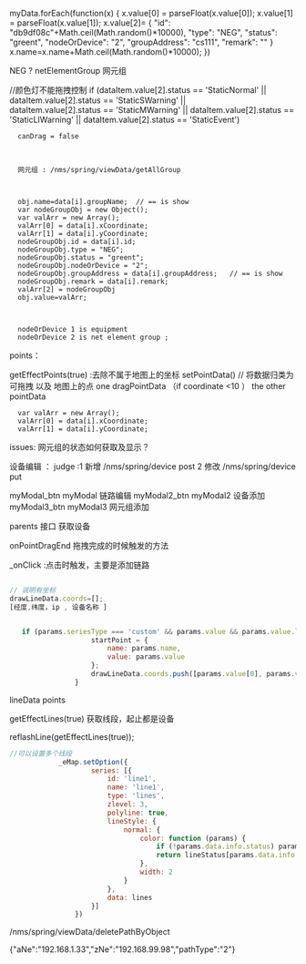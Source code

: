 myData.forEach(function(x) {
    x.value[0] = parseFloat(x.value[0]);
    x.value[1] = parseFloat(x.value[1]);
    x.value[2]=  {
  "id": "db9df08c"+Math.ceil(Math.random()*10000),
  "type": "NEG",
  "status": "greent",
  "nodeOrDevice": "2",
  "groupAddress": "cs111",
  "remark": ""
  }
    x.name=x.name+Math.ceil(Math.random()*10000);
  })





  NEG ? netElementGroup  网元组



  //颜色灯不能拖拽控制
  if (dataItem.value[2].status == 'StaticNormal' || 
      dataItem.value[2].status == 'StaticSWarning' ||  
      dataItem.value[2].status == 'StaticMWarning' || 
      dataItem.value[2].status == 'StaticLIWarning' || 
      dataItem.value[2].status == 'StaticEvent')
      
      canDrag = false



      网元组 : /nms/spring/viewData/getAllGroup



      obj.name=data[i].groupName;  // == is show 
      var nodeGroupObj = new Object();
      var valArr = new Array();
      valArr[0] = data[i].xCoordinate;
      valArr[1] = data[i].yCoordinate;
      nodeGroupObj.id = data[i].id;
      nodeGroupObj.type = "NEG";
      nodeGroupObj.status = "greent";
      nodeGroupObj.nodeOrDevice = "2";
      nodeGroupObj.groupAddress = data[i].groupAddress;   // == is show 
      nodeGroupObj.remark = data[i].remark;
      valArr[2] = nodeGroupObj
      obj.value=valArr; 



      nodeOrDevice 1 is equipment  
      nodeOrDevice 2 is net element group ;


      
points：

  getEffectPoints(true) :去除不属于地图上的坐标
    setPointData() // 将数据归类为 可拖拽 以及 地图上的点
     one dragPointData （if coordinate <10 ）  the other pointData  








      var valArr = new Array();
      valArr[0] = data[i].xCoordinate;
      valArr[1] = data[i].yCoordinate;


  issues:
      网元组的状态如何获取及显示？





设备编辑 ：
  judge :1 新增    /nms/spring/device   post
         2 修改    /nms/spring/device   put 




myModal_btn  myModal 链路编辑
myModal2_btn myModal2 设备添加
myModal3_btn myModal3 网元组添加




parents 接口 获取设备
















onPointDragEnd  拖拽完成的时候触发的方法


_onClick :点击时触发，主要是添加链路



```js

// 说明有坐标
drawLineData.coords=[];
[经度,纬度，ip , 设备名称 ]


   if (params.seriesType === 'custom' && params.value && params.value.length > 1 && params.value[0] > 0) {
                    startPoint = {
                        name: params.name,
                        value: params.value
                    };
                    drawLineData.coords.push([params.value[0], params.value[1],params.data.value[2].ip,params.name]);
                }

```
lineData  points 

getEffectLines(true) 获取线段，起止都是设备

 reflashLine(getEffectLines(true));



```js
//可以设置多个线段
			_eMap.setOption({
					series: [{
						id: 'line1',
						name: 'line1',
						type: 'lines',
						zlevel: 3,
						polyline: true,
						lineStyle: {
							normal: {
								color: function (params) {
									if (!params.data.info.status) params.data.info.status = 'Normal';
									return lineStatus[params.data.info.status];
								},
								width: 2
							}
						},
						data: lines
					}]
				})

```


<!-- pathType  2： 线 -->
/nms/spring/viewData/deletePathByObject

{"aNe":"192.168.1.33","zNe":"192.168.99.98","pathType":"2"}